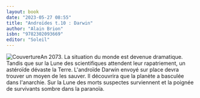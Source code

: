 ```yaml
---
layout: book
date: "2023-05-27 08:55"
title: "Androïdes t.10 : Darwin"
author: "Alain Brion"
isbn: "9782302093669"
editor: "Soleil"
---
```

![Couverture](/img/9782302093669.jpg)An 2073.  La situation du monde est devenue dramatique. Tandis que sur la Lune des scientifiques attendent leur rapatriement, un astéroïde dévaste la Terre. L'androïde Darwin envoyé sur place devra trouver un moyen de les sauver. Il découvrira que la planète a basculée dans l'anarchie. Sur la Lune des morts suspectes surviennent et la poignée de survivants sombre dans la paranoïa.
